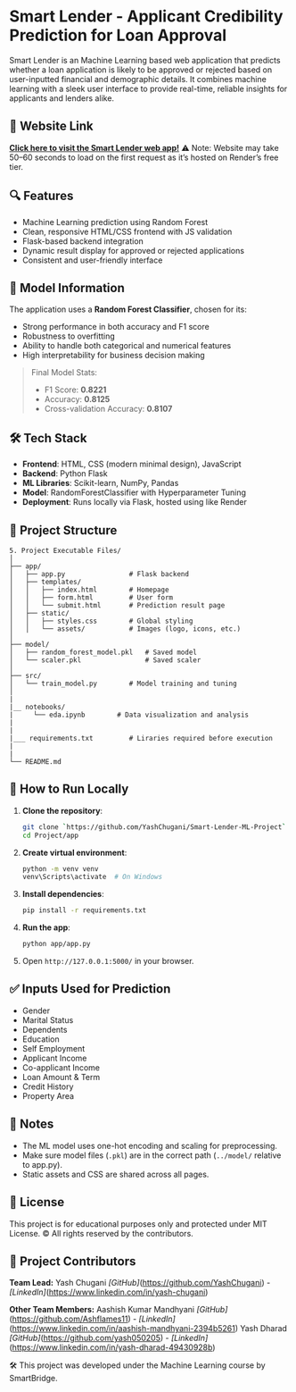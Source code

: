 # Smart Lender - Applicant Credibility Prediction for Loan Approval

Smart Lender is an Machine Learning based web application that predicts whether a loan application is likely to be approved or rejected based on user-inputted financial and demographic details. It combines machine learning with a sleek user interface to provide real-time, reliable insights for applicants and lenders alike.


## 🔗 Website Link

**[Click here to visit the Smart Lender web app!](https://smart-lender.onrender.com)**
⚠️ Note: Website may take 50–60 seconds to load on the first request as it’s hosted on Render’s free tier.


## 🔍 Features

- Machine Learning prediction using Random Forest
- Clean, responsive HTML/CSS frontend with JS validation
- Flask-based backend integration
- Dynamic result display for approved or rejected applications
- Consistent and user-friendly interface


## 🧠 Model Information

The application uses a **Random Forest Classifier**, chosen for its:

- Strong performance in both accuracy and F1 score
- Robustness to overfitting
- Ability to handle both categorical and numerical features
- High interpretability for business decision making

> Final Model Stats:  
> - F1 Score: **0.8221**  
> - Accuracy: **0.8125**  
> - Cross-validation Accuracy: **0.8107**  


## 🛠️ Tech Stack

- **Frontend**: HTML, CSS (modern minimal design), JavaScript
- **Backend**: Python Flask
- **ML Libraries**: Scikit-learn, NumPy, Pandas
- **Model**: RandomForestClassifier with Hyperparameter Tuning
- **Deployment**: Runs locally via Flask, hosted using like Render


## 📁 Project Structure

```
5. Project Executable Files/
│
├── app/
│   ├── app.py                # Flask backend
│   ├── templates/
│   │   ├── index.html        # Homepage
│   │   ├── form.html         # User form
│   │   └── submit.html       # Prediction result page
│   ├── static/
│   │   ├── styles.css        # Global styling
│   │   └── assets/           # Images (logo, icons, etc.)
│
├── model/
│   ├── random_forest_model.pkl   # Saved model
│   └── scaler.pkl                # Saved scaler
│
├── src/
│   └── train_model.py        # Model training and tuning
│
|
|__ notebooks/
|     └── eda.ipynb        # Data visualization and analysis
|
|
|___ requirements.txt         # Liraries required before execution
|
|
└── README.md
```


## 🚀 How to Run Locally

1. **Clone the repository**:
   ```bash
   git clone `https://github.com/YashChugani/Smart-Lender-ML-Project`
   cd Project/app
   ```

2. **Create virtual environment**:
   ```bash
   python -m venv venv
   venv\Scripts\activate  # On Windows
   ```

3. **Install dependencies**:
   ```bash
   pip install -r requirements.txt
   ```

4. **Run the app**:
   ```bash
   python app/app.py
   ```

5. Open `http://127.0.0.1:5000/` in your browser.


## ✅ Inputs Used for Prediction

- Gender
- Marital Status
- Dependents
- Education
- Self Employment
- Applicant Income
- Co-applicant Income
- Loan Amount & Term
- Credit History
- Property Area


## 📌 Notes

- The ML model uses one-hot encoding and scaling for preprocessing.
- Make sure model files (`.pkl`) are in the correct path (`../model/` relative to app.py).
- Static assets and CSS are shared across all pages.


## 📄 License

This project is for educational purposes only and protected under MIT License.
© All rights reserved by the contributors.


## 👥 Project Contributors

**Team Lead:**
Yash Chugani   *[GitHub]*(https://github.com/YashChugani) - *[LinkedIn]*(https://www.linkedin.com/in/yash-chugani)

**Other Team Members:**
Aashish Kumar Mandhyani   *[GitHub]*(https://github.com/Ashflames11) - *[LinkedIn]*(https://www.linkedin.com/in/aashish-mandhyani-2394b5261)
Yash Dharad   *[GitHub]*(https://github.com/yash050205) - *[LinkedIn]*(https://www.linkedin.com/in/yash-dharad-49430928b)

🛠 This project was developed under the Machine Learning course by SmartBridge.

